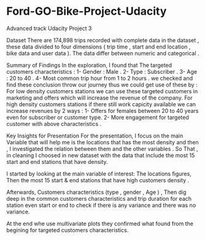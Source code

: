 # Ford-GO-Bike-Project-Udacity
Advanced track Udacity Project 3

Dataset
There are 174,898 trips recorded with complete data in the dataset , these data divided to four dimensions ( trip time , start and end location , bike data and user data ). The data differ between numeric and categorical .

Summary of Findings
In the exploration, I found that The targeted customers characteristics : 1- Gender : Male . 2- Type : Subscriber . 3- Age : 20 to 40 . 4- Most common trip hour from 1 to 2 hours . we checked and find these conclusion throw our journey thus we could get use of these by : For low density customers stations we can use these targeted customers in marketing and offers which will increase the revenue of the company. For high density customers stations if there still work capicity available we can increase revenues by 2 ways : 1- Offers for females between 20 to 40 years even for subscriber or customer type. 2- More engagement for targeted customer with above characteristics .

Key Insights for Presentation
For the presentation, I focus on the main Variable that will help me is the locations that has the most density and then , I investigated the relation between them and the other variables . So That , in cleaning I choosed in new dataset with the data that include the most 15 start and end stations that have density.

I started by looking at the main variable of interest: The locations figures, Then the most 15 start & end stations that have high customers density .

Afterwards, Customers characteristics (type , gender , Age ) , Then dig deep in the common customers characteristics and trip duration for each station even start or end to check if there is any variance and there was no variance.

At the end whe use multivariate plots they confirmed what found from the begining for targeted customers characteristics.

